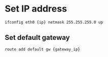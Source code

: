 # Set IP address

```
ifconfig eth0 {ip} netmask 255.255.255.0 up
```

## Set default gateway

```
route add default gw {gateway_ip}
```
